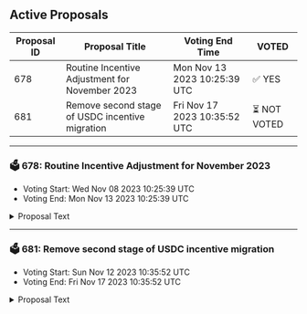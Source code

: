 ## Active Proposals

| Proposal ID | Proposal Title | Voting End Time | VOTED |
|-------------|----------------|-----------------|-------|
| 678 | Routine Incentive Adjustment for November 2023 | Mon Nov 13 2023 10:25:39 UTC | ✅ YES |
| 681 | Remove second stage of USDC incentive migration | Fri Nov 17 2023 10:35:52 UTC | ⏳ NOT VOTED |

---

### 🗳 678: Routine Incentive Adjustment for November 2023
- Voting Start: Wed Nov 08 2023 10:25:39 UTC
- Voting End: Mon Nov 13 2023 10:25:39 UTC

<details>
<summary>Proposal Text</summary>
 
This proposal adjusts the Osmosis Liquidity Incentives emitted to each pool according to the methodology in [Proposal 578](https://www.mintscan.io/osmosis/proposals/578) as well as implementing multiple proposal changes: 

* [Proposal 638](https://www.mintscan.io/osmosis/proposals/638) Removed SUI/USDT pool Incentives missed in October's proposal. /n* [Proposal 641](https://www.mintscan.io/osmosis/proposals/641) Removed Incentives from stOSMO/OSMO pool due to Protocol Liquidity Deployment. 
* [Proposal 648](https://www.mintscan.io/osmosis/proposals/648) Completed Migration of incentives from USDC.axl to USDC. 
* [Proposal 670](https://www.mintscan.io/osmosis/proposals/670) Preapprove Quote asset Pairings for incentives.

 A full breakdown of changes can be found in [this spreadsheet](https://docs.google.com/spreadsheets/d/1q1fTwFnHeH5dqqE_iOK6-rOcnKg7kCR7qXRw3WOlFMQ/edit?usp=sharing)
</details>

---

### 🗳 681: Remove second stage of USDC incentive migration
- Voting Start: Sun Nov 12 2023 10:35:52 UTC
- Voting End: Fri Nov 17 2023 10:35:52 UTC

<details>
<summary>Proposal Text</summary>
 
This proposal would redirect the second stage of the USDC incentive migration process to the Community pool. 
## Background 
[Proposal 648](https://www.mintscan.io/osmosis/proposals/648) called for incentives on the OSMO/USDC.axl pool to be moved to the newly IBC native OSMO/USDC pool in two stages. 
The second stage occurs with the [routine incentive proposal](https://www.mintscan.io/osmosis/proposals/678) for November 2023. 

This proposal asks that these incentives not be added to the OSMO/USDC pool but be redirected to the Community Pool. 

The reasoning for this is that the [OSMO/USDC Pool](https://app.osmosis.zone/pool/1221) currently receives 3,213 OSMO per day, or 29% of all Incentive emissions, and yet has only attached $224k Liquidity despite high incentive rates. 

The routine incentives proposal increases this to 5,700 OSMO per day, leading to a more inefficient use of Incentive spend. 

This proposal would adjust the pool incentives as if the second migration had not been added by setting the OSMO/USDC incentives to 2,850 OSMO per day and redirecting the excess to the Community pool. 

**Forum Thread**: [https://forum.osmosis.zone/t/remove-second-stage-of-usdc-incentive-migration/586](https://forum.osmosis.zone/t/remove-second-stage-of-usdc-incentive-migration/586))
</details>
